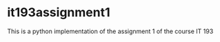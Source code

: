 it193assignment1
================

This is a python implementation of the assignment 1 of the course IT 193
